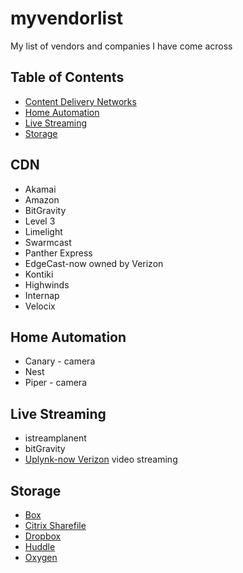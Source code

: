# myvendorlist
My list of vendors and companies I have come across

## Table of Contents

- [Content Delivery Networks](#CDN)
- [Home Automation](#home-automation)
- [Live Streaming](#live-streaming)
- [Storage](#storage)


## CDN
* Akamai
* Amazon
* BitGravity
* Level 3
* Limelight
* Swarmcast
* Panther Express
* EdgeCast-now owned by Verizon
* Kontiki
* Highwinds
* Internap
* Velocix


## Home Automation
* Canary - camera
* Nest 
* Piper - camera

## Live Streaming
* istreamplanent
* bitGravity
* [Uplynk-now Verizon](http://www.uplynk.com/index.html) video streaming

## Storage
* [Box](http://box.com)
* [Citrix Sharefile](http://citrix.com)
* [Dropbox](http://dropbox.com)
* [Huddle](http://huddle.com)
* [Oxygen](http://oxygencloud.com)
